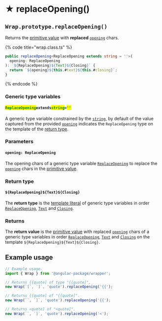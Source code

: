 # ★ replaceOpening()

## `Wrap.prototype.replaceOpening()`

Returns the [primitive value](valueof.md) with **replaced** [`opening`](../../accessors/opening.md) chars.

{% code title="wrap.class.ts" %}
```typescript
public replaceOpening<ReplaceOpening extends string = ''>(
  opening: ReplaceOpening
): `${ReplaceOpening}${Text}${Closing}` {
  return `${opening}${this.#text}${this.#closing}`;
}
```
{% endcode %}

### Generic type variables

#### <mark style="color:green;">**`ReplaceOpening`**</mark>**`extends`**<mark style="color:green;">**`string`**</mark>**`=`**<mark style="color:green;">**`''`**</mark>

A generic type variable constrained by the [`string`](https://www.typescriptlang.org/docs/handbook/basic-types.html#string), by default of the value captured from the provided [`opening`](replaceopening.md#opening-replaceopening) indicates the `ReplaceOpening` type on the template of the [return type](replaceopening.md#return-type).

### Parameters

#### `opening: ReplaceOpening`

The opening chars of a generic type variable [`ReplaceOpening`](replaceopening.md#replaceopeningextendsstring) to replace the [`opening`](../../accessors/opening.md) chars in the [primitive value](valueof.md).

### Return type

#### `${ReplaceOpening}${Text}${Closing}`

The **return type** is the [template literal](https://www.typescriptlang.org/docs/handbook/2/template-literal-types.html) of generic type variables in order [`ReplaceOpening`](replaceopening.md#replaceopeningextendsstring), [`Text`](../../generic-type-variables.md#wrap-less-than...-text-...greater-than) and [`Closing`](../../generic-type-variables.md#wrap-closing).

### Returns

The **return value** is the [primitive value](valueof.md) with replaced [`opening`](../../accessors/opening.md) chars of a generic type variables in order [`ReplaceOpening`](replaceopening.md#replaceopeningextendsstring), [`Text`](../../generic-type-variables.md#wrap-less-than...-text-...greater-than) and [`Closing`](../../generic-type-variables.md#wrap-closing) on the template `${ReplaceOpening}${Text}${Closing}`.

## Example usage

```typescript
// Example usage.
import { Wrap } from '@angular-package/wrapper';

// Returns {{quote] of type "{{quote]".
new Wrap(`[`, `]`, 'quote').replaceOpening('{{');

// Returns {{quote] of "{{quote]".
new Wrap(``, `]`, 'quote').replaceOpening('{{');

// Returns <quote] of "<quote]".
new Wrap(``, `]`, 'quote').replaceOpening('<');
```
